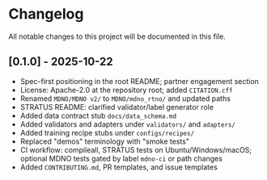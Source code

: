 # Changelog

All notable changes to this project will be documented in this file.

## [0.1.0] - 2025-10-22

- Spec-first positioning in the root README; partner engagement section
- License: Apache-2.0 at the repository root; added `CITATION.cff`
- Renamed `MDNO/MDNO v2/` to `MDNO/mdno_rtno/` and updated paths
- STRATUS README: clarified validator/label generator role
- Added data contract stub `docs/data_schema.md`
- Added validators and adapters under `validators/` and `adapters/`
- Added training recipe stubs under `configs/recipes/`
- Replaced "demos" terminology with "smoke tests"
- CI workflow: compileall, STRATUS tests on Ubuntu/Windows/macOS; optional MDNO tests gated by label `mdno-ci` or path changes
- Added `CONTRIBUTING.md`, PR templates, and issue templates
